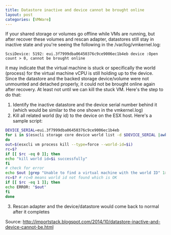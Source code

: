```yaml
---
title: Datastore inactive and device cannot be brought online
layout: post
categories: [VMWare]
---
```

If your shared storage or volumes go offline while VMs are running, but after recover these volumes and rescan adapter,
datastores still stay in inactive state and you're seeing the following in the /var/log/vmkernel.log:

`ScsiDevice: 5192: eui.3f7999dba06450376c9ce9006ec1b4eb device :Open count > 0, cannot be brought online`

it may indicate that the virtual machine is stuck or specifically the world (process) for the virtual machine vCPU is still holding 
up to the device. Since the datastore and the backed storage device/volume were not unmounted and detached properly, it could not be
brought online again after recovery. At least not until we can kill the stuck VM. Here's the step to do that:

1. Identify the inactive datastore and the device serial number behind it (which would be similar to the one shown in the vmkernel.log)
2. Kill all related world (by id) to the device on the ESX host. Here's a sample script:
```bash
DEVICE_SERIAL=eui.3f7999dba06450376c9ce9006ec1b4eb
for i in $(esxcli storage core device world list -d $DEVICE_SERIAL |awk {'print $2'} |tail -n +3)
do
out=$(esxcli vm process kill --type=force --world-id=$i)
rc=$?
if [[ $rc -eq 0 ]]; then
echo "kill world id=$i successfully"
fi
# check for error
echo $out |grep "Unable to find a virtual machine with the world ID" 1>/dev/null
rc=$? # rc=0 means world id not found which is OK
if [[ $rc -eq 1 ]]; then
echo ERROR: "$out"
fi
done
```

3. Rescan adapter and the device/datastore would come back to normal after it completes

Source:
 <http://importstack.blogspot.com/2014/10/datastore-inactive-and-device-cannot-be.html>